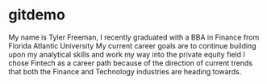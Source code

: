 # gitdemo
My name is Tyler Freeman, I recently graduated with a BBA in Finance from Florida Atlantic University
My current career goals are to continue building upon my analytical skills and work my way into the private equity field
I chose Fintech as a career path because of the direction of current trends that both the Finance and Technology industries are heading towards.
